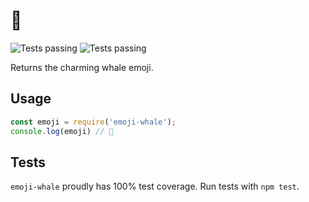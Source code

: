 # 🐳

![Tests passing](https://img.shields.io/badge/tests-passing-green.svg) ![Tests passing](https://img.shields.io/badge/coverage-100%-green.svg)

Returns the charming whale emoji.

## Usage

```javascript
const emoji = require('emoji-whale');
console.log(emoji) // 🐳
```

## Tests

`emoji-whale` proudly has 100% test coverage. Run tests with `npm test`.
